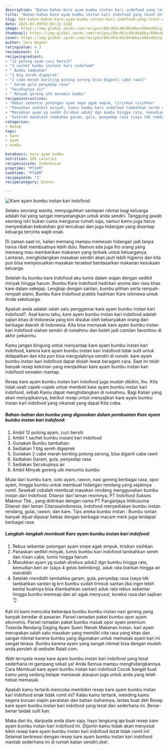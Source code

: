 ```yaml
---
description: "Bahan-bahan Kare ayam bumbu instan kari indofood yang lezat Untuk Jualan"
title: "Bahan-bahan Kare ayam bumbu instan kari indofood yang lezat Untuk Jualan"
slug: 604-bahan-bahan-kare-ayam-bumbu-instan-kari-indofood-yang-lezat-untuk-jualan
date: 2021-03-09T02:04:22.516Z
image: https://img-global.cpcdn.com/recipes/89cd63c40c06a8ba/680x482cq70/kare-ayam-bumbu-instan-kari-indofood-foto-resep-utama.jpg
thumbnail: https://img-global.cpcdn.com/recipes/89cd63c40c06a8ba/680x482cq70/kare-ayam-bumbu-instan-kari-indofood-foto-resep-utama.jpg
cover: https://img-global.cpcdn.com/recipes/89cd63c40c06a8ba/680x482cq70/kare-ayam-bumbu-instan-kari-indofood-foto-resep-utama.jpg
author: Sara Wagner
ratingvalue: 4.3
reviewcount: 14
recipeingredient:
- "12 potong ayam cuci bersih"
- "1 sachet bumbu instant kari indofood"
- " Bumbu tambahan"
- "1 btg sereh digeprek"
- "2 cabe merah keriting potong serong bisa diganti cabe rawit"
- " Garam gula penyedap rasa"
- "Secukupnya air"
- " Minyak goreng utk menumis bumbu"
recipeinstructions:
- "Rebus sebentar potongan ayam smpe agak empuk, tiriskan sisihkan"
- "Panaskan sedikit minyak, tumis bumbu kari indofood tambahkan sereh dan irisan cabe, tumis hingga harum"
- "Masukkan ayam yg sudah direbus aduk2 dgn bumbu hingga rata, kemudian beri air (saya 4 gelas belimbing), aduk rata biarkan hingga air mendidih"
- "Setelah mendidih tambahka garam, gula, penyedap rasa (saya tdk tambahkan santan lg krn bumbu sudah trmsuk santan jika ingin lebih kental kuahnya bisa dtambahkan santan) aduk rata rebus sebentar hingga bumbu meresap dan air agak menyusut, koreksi rasa dan sajikan👌"
categories:
- Resep
tags:
- kare
- ayam
- bumbu

katakunci: kare ayam bumbu 
nutrition: 285 calories
recipecuisine: Indonesian
preptime: "PT24M"
cooktime: "PT48M"
recipeyield: "1"
recipecategory: Dinner

---
```



![Kare ayam bumbu instan kari indofood](https://img-global.cpcdn.com/recipes/89cd63c40c06a8ba/680x482cq70/kare-ayam-bumbu-instan-kari-indofood-foto-resep-utama.jpg)

Selaku seorang wanita, menyuguhkan santapan nikmat bagi keluarga adalah hal yang sangat menyenangkan untuk anda sendiri. Tanggung jawab seorang istri bukan cuma mengurus rumah saja, namun kamu juga harus menyediakan kebutuhan gizi tercukupi dan juga hidangan yang disantap keluarga tercinta wajib enak.

Di zaman  saat ini, kalian memang mampu memesan hidangan jadi tanpa harus ribet membuatnya lebih dulu. Namun ada juga lho orang yang memang mau memberikan makanan yang terbaik untuk keluarganya. Lantaran, menghidangkan masakan sendiri akan jauh lebih higienis dan kita pun bisa menyesuaikan masakan tersebut berdasarkan makanan kesukaan keluarga. 

Setelah itu bumbu kare Indofood aku tumis dalam wajan dengan sedikit minyak hingga harum. Bumbu Kare Indofood hadirkan aroma dan rasa khas kare dalam sekejap. Lengkap dengan santan, bumbu pilihan serta rempah-rempah alami, Bumbu Kare Indofood praktis hadirkan Kare istimewa untuk Anda sekeluarga.

Apakah anda adalah salah satu penggemar kare ayam bumbu instan kari indofood?. Asal kamu tahu, kare ayam bumbu instan kari indofood adalah sajian khas di Indonesia yang kini disukai oleh kebanyakan orang dari berbagai daerah di Indonesia. Kita bisa memasak kare ayam bumbu instan kari indofood olahan sendiri di rumahmu dan boleh jadi camilan favoritmu di akhir pekanmu.

Kamu jangan bingung untuk menyantap kare ayam bumbu instan kari indofood, karena kare ayam bumbu instan kari indofood tidak sulit untuk didapatkan dan kita pun bisa mengolahnya sendiri di rumah. kare ayam bumbu instan kari indofood dapat diolah lewat beragam cara. Saat ini telah banyak resep kekinian yang menjadikan kare ayam bumbu instan kari indofood semakin mantap.

Resep kare ayam bumbu instan kari indofood juga mudah dibikin, lho. Kita tidak usah capek-capek untuk membeli kare ayam bumbu instan kari indofood, sebab Kamu dapat menghidangkan di rumahmu. Bagi Kalian yang akan menyajikannya, berikut resep untuk menyajikan kare ayam bumbu instan kari indofood yang nikamat yang dapat Kita coba.

<!--inarticleads1-->

##### Bahan-bahan dan bumbu yang digunakan dalam pembuatan Kare ayam bumbu instan kari indofood:

1. Ambil 12 potong ayam, cuci bersih
1. Ambil 1 sachet bumbu instant kari indofood
1. Gunakan  Bumbu tambahan:
1. Sediakan 1 btg sereh digeprek
1. Gunakan 2 cabe merah keriting potong serong, bisa diganti cabe rawit
1. Sediakan  Garam, gula, penyedap rasa
1. Sediakan Secukupnya air
1. Ambil  Minyak goreng utk menumis bumbu


Mulai dari bumbu kare, soto ayam, rawon, nasi goreng berbagai rasa, opor ayam, hingga bumbu untuk membuat hidangan rendang yang sejatinya rumit. Sesekali cobalah membuat masakan rendang menggunakan bumbu instan dari Indofood. Dilansir dari laman resminya, PT Indofood Sukses Makmur Tbk., yang didirikan dengan nama PT Panganjaya Intikusuma Dilansir dari laman Citarasaindonesia, Indofood menyediakan bumbu instan rendang, gulai, rawon, dan kare. Tips aneka bumbu instan : Bumbu isntan banyak dijual dipasar bebas dengan berbagai macam merk juga terdapat berbagai rasa. 

<!--inarticleads2-->

##### Langkah-langkah membuat Kare ayam bumbu instan kari indofood:

1. Rebus sebentar potongan ayam smpe agak empuk, tiriskan sisihkan
1. Panaskan sedikit minyak, tumis bumbu kari indofood tambahkan sereh dan irisan cabe, tumis hingga harum
1. Masukkan ayam yg sudah direbus aduk2 dgn bumbu hingga rata, kemudian beri air (saya 4 gelas belimbing), aduk rata biarkan hingga air mendidih
1. Setelah mendidih tambahka garam, gula, penyedap rasa (saya tdk tambahkan santan lg krn bumbu sudah trmsuk santan jika ingin lebih kental kuahnya bisa dtambahkan santan) aduk rata rebus sebentar hingga bumbu meresap dan air agak menyusut, koreksi rasa dan sajikan👌


Kali ini kami mencoba beberapa bumbu bumbu instan nasi goreng yang banyak beredar di pasaran. Parsel ramadan paket bumbu opor ayam ekonomis. Parsel ramadan paket bumbu masak opor ayam premium. Toserda Rendang Daging Ayam Suwir Nenek Makanan Instan. kari ayam merupakan salah satu masakan yang memiliki cita rasa yang khas dan sangat nikmat karena bumbu yang digunakan untuk memasak ayam kari ini sangat terasa. Bumbu karena ayam yang sangat nikmat bisa dengan mudah anda peroleh di website Ralali.com. 

Wah ternyata resep kare ayam bumbu instan kari indofood yang lezat sederhana ini gampang sekali ya! Anda Semua mampu menghidangkannya. Cara Membuat kare ayam bumbu instan kari indofood Cocok banget buat kamu yang sedang belajar memasak ataupun juga untuk anda yang telah hebat memasak.

Apakah kamu tertarik mencoba membikin resep kare ayam bumbu instan kari indofood enak tidak rumit ini? Kalau kamu tertarik, mending kamu segera buruan siapin peralatan dan bahan-bahannya, lantas buat deh Resep kare ayam bumbu instan kari indofood yang lezat dan sederhana ini. Benar-benar taidak sulit kan. 

Maka dari itu, daripada anda diam saja, hayo langsung aja buat resep kare ayam bumbu instan kari indofood ini. Dijamin kamu tiidak akan menyesal bikin resep kare ayam bumbu instan kari indofood lezat tidak rumit ini! Selamat berkreasi dengan resep kare ayam bumbu instan kari indofood mantab sederhana ini di rumah kalian sendiri,oke!.

